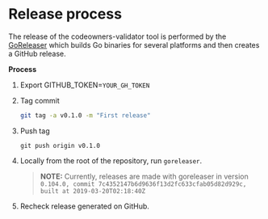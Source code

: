 # Release process

The release of the codeowners-validator tool is performed by the [GoReleaser](https://github.com/goreleaser/goreleaser) which builds Go binaries for several platforms and then creates a GitHub release.

**Process**

1. Export GITHUB_TOKEN=`YOUR_GH_TOKEN`

2. Tag commit 
   ```bash
   git tag -a v0.1.0 -m "First release"
   ```         

3. Push tag
    ```
    git push origin v0.1.0
    ```

4. Locally from the root of the repository, run `goreleaser`.
   >**NOTE:** Currently, releases are made with goreleaser in version `0.104.0, commit 7c4352147b6d9636f13d2fc633cfab05d82d929c, built at 2019-03-20T02:18:40Z`
   
5. Recheck release generated on GitHub. 
